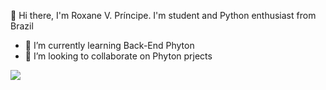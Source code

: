 👋 Hi there, I'm Roxane V. Príncipe. I'm student and Python enthusiast from Brazil

- 🌱 I’m currently learning Back-End Phyton
- 🤝 I’m looking to collaborate on Phyton prjects


<!---
roxanevp/roxanevp is a ✨ special ✨ repository because its `README.md` (this file) appears on your GitHub profile.
You can click the Preview link to take a look at your changes.
--->

<a href="https://www.linkedin.com/in/roxaneprincipe/" alt="LinkedIn" target="_blank">
  <img src="https://img.shields.io/badge/LinkedIn-0077B5?style=for-the-badge&logo=linkedin&logoColor=white
&link=https://www.linkedin.com/in/roxaneprincipe/">
</a>
